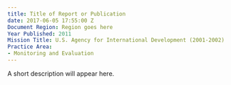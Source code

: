 ```yaml
---
title: Title of Report or Publication
date: 2017-06-05 17:55:00 Z
Document Region: Region goes here
Year Published: 2011
Mission Title: U.S. Agency for International Development (2001-2002)
Practice Area:
- Monitoring and Evaluation
---
```


A short description will appear here.
